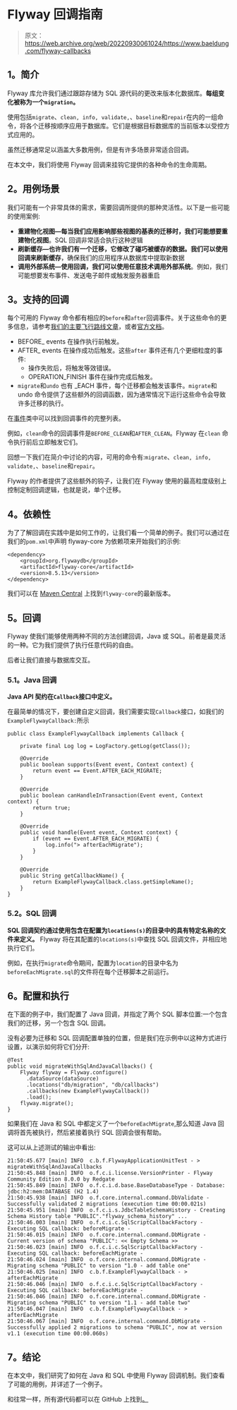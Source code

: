 # Flyway 回调指南

> 原文：<https://web.archive.org/web/20220930061024/https://www.baeldung.com/flyway-callbacks>

## **1。简介**

Flyway 库允许我们通过跟踪存储为 SQL 源代码的更改来版本化数据库。**每组变化被称为一个`migration`。**

使用包括`migrate`、`clean, info, validate,`、`baseline`和`repair`在内的一组命令，将各个迁移按顺序应用于数据库。它们是根据目标数据库的当前版本以受控方式应用的。

虽然迁移通常足以涵盖大多数用例，但是有许多场景非常适合回调。

在本文中，我们将使用 Flyway 回调来挂钩它提供的各种命令的生命周期。

## **2。用例场景**

我们可能有一个非常具体的需求，需要回调所提供的那种灵活性。以下是一些可能的使用案例:

*   **重建物化视图—**每当我们应用影响那些视图的基表的迁移时，我们可能想要**重建物化视图**。SQL 回调非常适合执行这种逻辑
*   **刷新缓存—**也许我们有一个迁移，它修改了碰巧被缓存的数据。我们可以使用回调来**刷新缓存**，确保我们的应用程序从数据库中提取新数据
*   **调用外部系统—**使用回调，我们可以**使用任意技术调用外部系统**。例如，我们可能想要发布事件、发送电子邮件或触发服务器重启

## **3。支持的回调**

每个可用的 Flyway 命令都有相应的`before`和`after`回调事件。关于这些命令的更多信息，请参考[我们的主要飞行路线文章](/web/20221128042254/https://www.baeldung.com/database-migrations-with-flyway)，或者[官方文档](https://web.archive.org/web/20221128042254/https://flywaydb.org/documentation/)。

*   BEFORE_ events 在操作执行前触发。
*   AFTER_ events 在操作成功后触发。这些`after` 事件还有几个更细粒度的事件:
    *   操作失败后，将触发等效错误。
    *   OPERATION_FINISH 事件在操作完成后触发。
*   `migrate`和`undo` 也有 _EACH 事件，每个迁移都会触发该事件。`migrate`和 undo 命令提供了这些额外的回调函数，因为通常情况下运行这些命令会导致许多迁移的执行。

在[事件](https://web.archive.org/web/20221128042254/https://flywaydb.org/documentation/usage/api/javadoc/org/flywaydb/core/api/callback/Event.html)类中可以找到回调事件的完整列表。

例如，`clean`命令的回调事件是`BEFORE_CLEAN`和`AFTER_CLEAN`。Flyway 在`clean` 命令执行前后立即触发它们。

回想一下我们在简介中讨论的内容，可用的命令有:`migrate`、`clean, info, validate,`、`baseline`和`repair`。

Flyway 的作者提供了这些额外的钩子，让我们在 Flyway 使用的最高粒度级别上控制定制回调逻辑，也就是说，单个迁移。

## **4。依赖性**

为了了解回调在实践中是如何工作的，让我们看一个简单的例子。我们可以通过在我们的`pom.xml`中声明 flyway-core 为依赖项来开始我们的示例:

```
<dependency>
    <groupId>org.flywaydb</groupId>
    <artifactId>flyway-core</artifactId>
    <version>8.5.13</version>
</dependency>
```

我们可以在 [Maven Central](https://web.archive.org/web/20221128042254/https://search.maven.org/classic/#search%7Cga%7C1%7Cg%3A%22org.flywaydb%22%20AND%20a%3A%22flyway-core%22) 上找到`flyway-core`的最新版本。

## **5。回调**

Flyway 使我们能够使用两种不同的方法创建回调，Java 或 SQL。前者是最灵活的一种。它为我们提供了执行任意代码的自由。

后者让我们直接与数据库交互。

### **5.1。Java 回调**

**Java API 契约在`Callback`接口中定义。**

在最简单的情况下，要创建自定义回调，我们需要实现`Callback`接口，如我们的`ExampleFlywayCallback:`所示

```
public class ExampleFlywayCallback implements Callback {

    private final Log log = LogFactory.getLog(getClass());

    @Override
    public boolean supports(Event event, Context context) {
        return event == Event.AFTER_EACH_MIGRATE;
    }

    @Override
    public boolean canHandleInTransaction(Event event, Context context) {
        return true;
    }

    @Override
    public void handle(Event event, Context context) {
        if (event == Event.AFTER_EACH_MIGRATE) {
            log.info("> afterEachMigrate");
        }
    }

    @Override
    public String getCallbackName() {
        return ExampleFlywayCallback.class.getSimpleName();
    }
}
```

### 5.2。SQL 回调

**SQL 回调契约通过使用包含在配置为`locations(s)`的目录中的具有特定名称的文件来定义。** Flyway 将在其配置的`locations(s)`中查找 SQL 回调文件，并相应地执行它们。

例如，在执行`migrate`命令期间，配置为`location`的目录中名为`beforeEachMigrate.sql`的文件将在每个迁移脚本之前运行。

## **6。配置和执行**

在下面的例子中，我们配置了 Java 回调，并指定了两个 SQL 脚本位置:一个包含我们的迁移，另一个包含 SQL 回调。

没有必要为迁移和 SQL 回调配置单独的位置，但是我们在示例中以这种方式进行设置，以演示如何将它们分开:

```
@Test
public void migrateWithSqlAndJavaCallbacks() {
    Flyway flyway = Flyway.configure()
      .dataSource(dataSource)
      .locations("db/migration", "db/callbacks")
      .callbacks(new ExampleFlywayCallback())
      .load();
    flyway.migrate();
}
```

如果我们在 Java 和 SQL 中都定义了一个`beforeEachMigrate`,那么知道 Java 回调将首先被执行，然后紧接着执行 SQL 回调会很有帮助。

这可以从上述测试的输出中看出:

```
21:50:45.677 [main] INFO  c.b.f.FlywayApplicationUnitTest - > migrateWithSqlAndJavaCallbacks
21:50:45.848 [main] INFO  o.f.c.i.license.VersionPrinter - Flyway Community Edition 8.0.0 by Redgate
21:50:45.849 [main] INFO  o.f.c.i.d.base.BaseDatabaseType - Database: jdbc:h2:mem:DATABASE (H2 1.4)
21:50:45.938 [main] INFO  o.f.core.internal.command.DbValidate - Successfully validated 2 migrations (execution time 00:00.021s)
21:50:45.951 [main] INFO  o.f.c.i.s.JdbcTableSchemaHistory - Creating Schema History table "PUBLIC"."flyway_schema_history" ...
21:50:46.003 [main] INFO  o.f.c.i.c.SqlScriptCallbackFactory - Executing SQL callback: beforeMigrate - 
21:50:46.015 [main] INFO  o.f.core.internal.command.DbMigrate - Current version of schema "PUBLIC": << Empty Schema >>
21:50:46.023 [main] INFO  o.f.c.i.c.SqlScriptCallbackFactory - Executing SQL callback: beforeEachMigrate - 
21:50:46.024 [main] INFO  o.f.core.internal.command.DbMigrate - Migrating schema "PUBLIC" to version "1.0 - add table one"
21:50:46.025 [main] INFO  c.b.f.ExampleFlywayCallback - > afterEachMigrate
21:50:46.046 [main] INFO  o.f.c.i.c.SqlScriptCallbackFactory - Executing SQL callback: beforeEachMigrate - 
21:50:46.046 [main] INFO  o.f.core.internal.command.DbMigrate - Migrating schema "PUBLIC" to version "1.1 - add table two"
21:50:46.047 [main] INFO  c.b.f.ExampleFlywayCallback - > afterEachMigrate
21:50:46.067 [main] INFO  o.f.core.internal.command.DbMigrate - Successfully applied 2 migrations to schema "PUBLIC", now at version v1.1 (execution time 00:00.060s)
```

## **7。结论**

在本文中，我们研究了如何在 Java 和 SQL 中使用 Flyway 回调机制。我们查看了可能的用例，并详述了一个例子。

和往常一样，所有源代码都可以在 GitHub 上找到[。](https://web.archive.org/web/20221128042254/https://github.com/eugenp/tutorials/tree/master/persistence-modules/flyway)